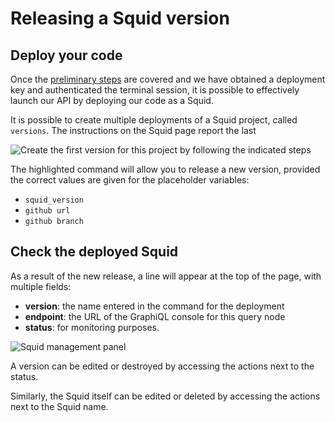 # Releasing a Squid version

## Deploy your code

Once the [preliminary steps](obtaining-a-deployment-key.md) are covered and we have obtained a deployment key and authenticated the terminal session, it is possible to effectively launch our API by deploying our code as a Squid.

It is possible to create multiple deployments of a Squid project, called `versions`. The instructions on the Squid page report the last&#x20;

![Create the first version for this project by following the indicated steps](<../../.gitbook/assets/SquidSaas full\_release.png>)

The highlighted command will allow you to release a new version, provided the correct values are given for the placeholder variables:

* `squid_version`
* `github url`
* `github branch`

## Check the deployed Squid

As a result of the new release, a line will appear at the top of the page, with multiple fields:

* **version**: the name entered in the command for the deployment
* **endpoint**: the URL of the GraphiQL console for this query node
* **status**: for monitoring purposes.

![Squid management panel](../../.gitbook/assets/SquidSaas.png)

A version can be edited or destroyed by accessing the actions next to the status.

Similarly, the Squid itself can be edited or deleted by accessing the actions next to the Squid name.
